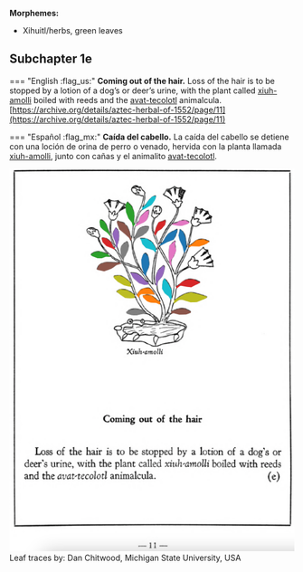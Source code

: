 
**Morphemes:**

- Xihuitl/herbs, green leaves

## Subchapter 1e  

=== "English :flag_us:"
    **Coming out of the hair.** Loss of the hair is to be stopped by a lotion of a dog’s or deer’s urine, with the plant called [xiuh-amolli](Xiuh-amolli.md) boiled with reeds and the [avat-tecolotl](avat-tecolotl.md) animalcula.  
    [https://archive.org/details/aztec-herbal-of-1552/page/11](https://archive.org/details/aztec-herbal-of-1552/page/11)  


=== "Español :flag_mx:"
    **Caída del cabello.**  La caída del cabello se detiene con una loción de orina de perro o venado, hervida con la planta llamada [xiuh-amolli](Xiuh-amolli.md), junto con cañas y el animalito [avat-tecolotl](avat-tecolotl.md).  

![D_ID012_p011_01_Xiuh-amolli.png](assets/D_ID012_p011_01_Xiuh-amolli.png)  
Leaf traces by: Dan Chitwood, Michigan State University, USA  
